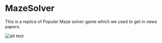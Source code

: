 # MazeSolver
This is a replica of Popular Maze solver game which we used to get in news papers.

![alt text][logo]


[logo]: https://github.com/shaksham08/MazeSolver/blob/master/test.gif 
